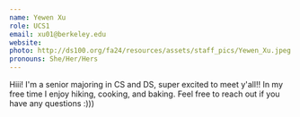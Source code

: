```yaml
---
name: Yewen Xu
role: UCS1
email: xu01@berkeley.edu
website: 
photo: http://ds100.org/fa24/resources/assets/staff_pics/Yewen_Xu.jpeg
pronouns: She/Her/Hers
---
```

Hiii! I'm a senior majoring in CS and DS, super excited to meet y'all!! In my free time I enjoy hiking, cooking, and baking. Feel free to reach out if you have any questions :)))
